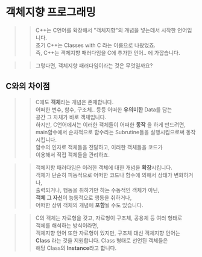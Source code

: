 # 객체지향 프로그래밍

>> C++는 C언어를 확장해서 "객체지향"의 개념을 넣는데서 시작한 언어입니다.  
>> 초기 C++는 Classes with C 라는 이름으로 나왔었죠.  
>> 즉, C++는 객체지향 패러다임을 C에 추가한 언어.. 에 가깝습니다.  

>> 그렇다면, 객체지향 패러다임이라는 것은 무엇일까요?

## C와의 차이점
>> C에도 **객체**라는 개념은 존재합니다.  
>> 어떠한 변수, 함수, 구조체.. 등등 어떠한 **유의미한** Data를 담는  
>> 공간 그 자체가 바로 객체입니다.  
>> 하지만, C언어에서는 이러한 객체들이 어떠한 **동작** 을 하게 만드려면,  
>> main함수에서 순차적으로 함수라는 Subrutine들을 실행시킴으로써 동작시킵니다.  
>> 함수의 인자로 객체들을 전달하고, 이러한 객체들을 코드가  
>> 이용해서 직접 객체들을 관리하죠.  

>> 객체지향 패러다임은 이러한 객체에 대한 개념을 **확장**시킵니다.     
>> 객체가 단순히 피동적으로 어떠한 코드나 함수에 의해서 상태가 변화하거나,    
>> 출력되거나, 행동을 취하기만 하는 수동적인 객체가 아닌,    
>> **객체 그 자신**이 능동적으로 행동을 취하거나,     
>> 어떠한 상위 객체의 개념에 **포함**될 수도 있습니다.  
 
>> C의 객체는 자료형을 갖고, 자료형이 구조체, 공용체 등 여러 형태로     
>> 객체를 해석하는 방식이라면,    
>> 객체지향 언어 또한 자료형이 있지만, 구조체 대신 객체지향 언어는   
>> **Class** 라는 것을 지원합니다. Class 형태로 선언된 객체들은   
>> 해당 Class의 **Instance**라고 합니다.  

